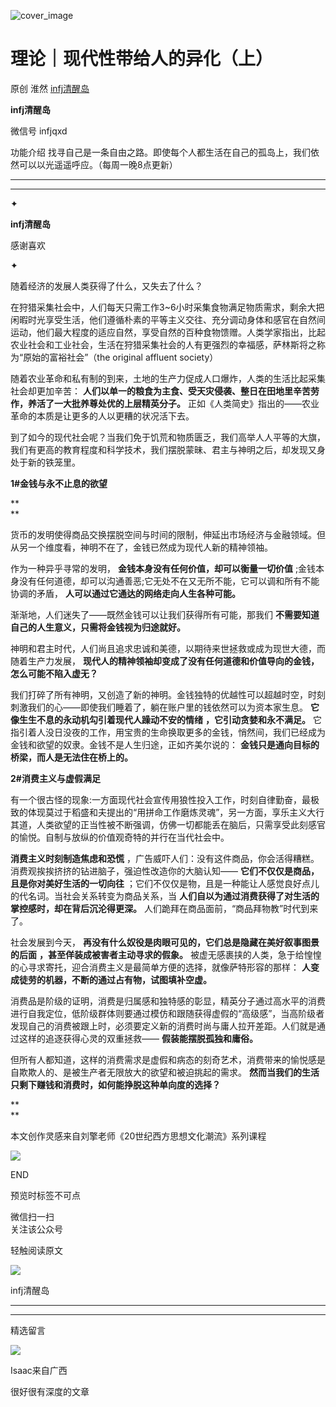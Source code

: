 ![cover_image](https://mmbiz.qlogo.cn/mmbiz_jpg/DZCdtia4bJxqeAdT84ATqGDNNuSib2toK14uSeQxiaqHemaubJTUjft0zFHsIb8R9YI3P8EbMG8zX2e7SvA13PFtA/0?wx_fmt=jpeg)

#  理论｜现代性带给人的异化（上）

原创  淮然  [ infj清醒岛 ](javascript:void\(0\);)

**infj清醒岛**

微信号  infjqxd

功能介绍  找寻自己是一条自由之路。即使每个人都生活在自己的孤岛上，我们依然可以以光遥遥呼应。（每周一晚8点更新）

__ __

__ _ _

✦

  

**infj清醒岛**

感谢喜欢

✦

随着经济的发展人类获得了什么，又失去了什么？

  

在狩猎采集社会中，人们每天只需工作3~6小时采集食物满足物质需求，剩余大把闲暇时光享受生活，他们遵循朴素的平等主义交往、充分调动身体和感官在自然间运动，他们最大程度的适应自然，享受自然的百种食物馈赠。人类学家指出，比起农业社会和工业社会，生活在狩猎采集社会的人有更强烈的幸福感，萨林斯将之称为“原始的富裕社会”（the
original affluent society）

随着农业革命和私有制的到来，土地的生产力促成人口爆炸，人类的生活比起采集社会却更加辛苦：
**人们以单一的粮食为主食、受天灾侵袭、整日在田地里辛苦劳作，养活了一大批养尊处优的上层精英分子。**
正如《人类简史》指出的——农业革命的本质是让更多的人以更糟的状况活下去。

到了如今的现代社会呢？当我们免于饥荒和物质匮乏，我们高举人人平等的大旗，我们有更高的教育程度和科学技术，我们摆脱蒙昧、君主与神明之后，却发现又身处于新的铁笼里。

  

**1#金钱与永不止息的欲望**

**  
**

货币的发明使得商品交换摆脱空间与时间的限制，伸延出市场经济与金融领域。但从另一个维度看，神明不在了，金钱已然成为现代人新的精神领袖。

作为一种异乎寻常的发明， **金钱本身没有任何价值，却可以衡量一切价值**
;金钱本身没有任何道德，却可以沟通善恶;它无处不在又无所不能，它可以调和所有不能协调的矛盾， **人可以通过它通达的网络走向人生各种可能。**

渐渐地，人们迷失了——既然金钱可以让我们获得所有可能，那我们 **不需要知道自己的人生意义，只需将金钱视为归途就好。**

神明和君主时代，人们尚且追求忠诚和美德，以期待来世拯救或成为现世大德，而随着生产力发展，
**现代人的精神领袖却变成了没有任何道德和价值导向的金钱，怎么可能不陷入虚无？**

我们打碎了所有神明，又创造了新的神明。金钱独特的优越性可以超越时空，时刻刺激我们的心——即使我们睡着了，躺在账户里的钱依然可以为资本家生息。
**它像生生不息的永动机勾引着现代人躁动不安的情绪** **，它引动贪婪和永不满足。**
它指引着人没日没夜的工作，用宝贵的生命换取更多的金钱，悄然间，我们已经成为金钱和欲望的奴隶。金钱不是人生归途，正如齐美尔说的：
**金钱只是通向目标的桥梁，而人是无法住在桥上的。**

  

**2#消费主义与虚假满足**

有一个很古怪的现象:一方面现代社会宣传用狼性投入工作，时刻自律勤奋，最极致的体现莫过于稻盛和夫提出的“用拼命工作磨炼灵魂”，另一方面，享乐主义大行其道，人类欲望的正当性被不断强调，仿佛一切都能丢在脑后，只需享受此刻感官的愉悦。自制与放纵的价值观奇特的并行在当代社会中。

**消费主义时刻制造焦虑和恐慌** ，广告威吓人们：没有这件商品，你会活得糟糕。消费观挨挨挤挤的钻进脑子，强迫性改造你的大脑认知——
**它们不仅仅是商品，且是你对美好生活的一切向往** ；它们不仅仅是物，且是一种能让人感觉良好点儿的代名词。当社会关系转变为商品关系，当
**人们自以为通过消费获得了对生活的掌控感时，却在背后沉沦得更深。** 人们跪拜在商品面前，“商品拜物教”时代到来了。

社会发展到今天， **再没有什么奴役是肉眼可见的，它们总是隐藏在美好叙事图景的后面** **，甚至佯装成被害者主动寻求的假象。**
被虚无感裹挟的人类，急于给惶惶的心寻求寄托，迎合消费主义是最简单方便的选择，就像萨特形容的那样： **人变成徒劳的机器，不断的通过占有物，试图填补空虚。**

消费品是阶级的证明，消费是归属感和独特感的彰显，精英分子通过高水平的消费进行自我定位，低阶级群体则要通过模仿和跟随获得虚假的“高级感”，当高阶级者发现自己的消费被跟上时，必须要定义新的消费时尚与庸人拉开差距。人们就是通过这样的追逐获得心灵的双重拯救——
**假装能摆脱孤独和庸俗。**

但所有人都知道，这样的消费需求是虚假和病态的刻奇艺术，消费带来的愉悦感是自欺欺人的、是被生产者无限放大的欲望和被迫挑起的需求。
**然而当我们的生活只剩下赚钱和消费时，如何能挣脱这种单向度的选择？**

**  
**

本文创作灵感来自刘擎老师《20世纪西方思想文化潮流》系列课程

  

  

![](https://mmbiz.qpic.cn/mmbiz_gif/7FiadXCUBpqt43ySAFleQonQAWQDMwvCPOiaiaFlUYSG8ibicVqc4d5rBa4niaAWr9DmauJ43FCich2gaNDU6PiaKZQf6w/640?wx_fmt=gif)

END  

预览时标签不可点

微信扫一扫  
关注该公众号



轻触阅读原文

![](http://mmbiz.qpic.cn/mmbiz_png/DZCdtia4bJxpcRrqEcIicNn7icChObS1Eqm6u2hlN1LGAHvlMHZg6O2a3A47KdeC6IqvVTuryNZQpDFQ1LX3JvT9w/0?wx_fmt=png)

infj清醒岛







****



****





精选留言

![](http://mmsns.qpic.cn/mmsns/iaxNB5XaibCeLTYWIUGCYm7cS1kFxTx4ibUSEBZJ6VnOdXPDItJ9PaGRg/0)

Isaac来自广西

很好很有深度的文章

